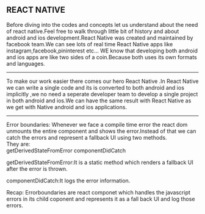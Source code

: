 ## REACT NATIVE

Before diving into the codes and concepts let us understand about the need of react native.Feel free to walk through little bit of history and about android and ios development.React Native was created and maintained by facebook team.We can see lots of real time React Native apps like instagram,facebook,pininterest etc...
WE know that developing both android and ios apps are like two sides of a coin.Because both uses its own formats and languages.

---

To make our work easier there comes our hero React Native .In React Native we can write a single code and its is converted to both android and ios implicitly ,we no need a seperate developer team to develop a single project in both android and ios.We can have the same result with React Native as we get with Native android and ios applications.

---

Error boundaries:
Whenever we face a compile time error the react dom unmounts the entire component and shows the error.Instead of that we can catch the errors and represent a fallback UI using two methods.\
They are:\
getDerivedStateFromError
componentDidCatch

getDerivedStateFromError:It is a static method which renders a fallback UI after the error is thrown.

componentDidCatch:It logs the error information.

Recap:
Errorboundaries are react componet which handles the javascript errors in its child coponent and represents it as a fall back UI and log those errors.